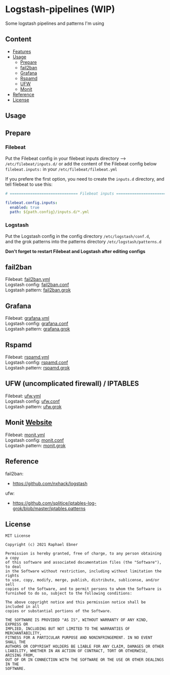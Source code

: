 # Logstash-pipelines (WIP)
Some logstash pipelines and patterns I'm using

Content
-----------
* [Features](#Features)
* [Usage](#Usage)
    * [Prepare](#Prepare)
    * [fail2ban](#fail2ban)
    * [Grafana](#Grafana)
    * [Rspamd](#rspamd)
    * [UFW](#ufw-uncomplicated-firewall--iptables)
    * [Monit](#monit-website)
* [Reference](#Reference)
* [License](#License)

Usage
----------

## Prepare

### Filebeat

Put the Filebeat config in your filebeat inputs directory --> `/etc/filebeat/inputs.d/` or add the content of the Filebeat config below `filebeat.inputs:` in your `/etc/filebeat/filebeat.yml`

If you prefere the first option, you need to create the `inputs.d` directory, and tell filebeat to use this:

```yml
# ============================== Filebeat inputs ===============================

filebeat.config.inputs:
  enabled: true
  path: ${path.config}/inputs.d/*.yml

```

### Logstash

Put the Logstash config in the config directory `/etc/logstash/conf.d`,  
and the grok patterns into the patterns directory `/etc/logstash/patterns.d`  

**Don't forget to restart Filebeat and Logstash after editing configs**  

## fail2ban
Filebeat: [fail2ban.yml](filebeat/inputs.d/fail2ban.yml)  
Logstash config: [fail2ban.conf](logstash/conf.d/20-fail2ban.conf)  
Logstash pattern: [fail2ban.grok](logstash/patterns.d/fail2ban.grok)  

## Grafana
Filebeat: [grafana.yml](filebeat/inputs.d/grafana.yml)  
Logstash config: [grafana.conf](logstash/conf.d/40-grafana.conf)  
Logstash pattern: [grafana.grok](logstash/patterns.d/grafana.grok)  

## Rspamd
Filebeat: [rspamd.yml](filebeat/inputs.d/rspamd.yml)  
Logstash config: [rspamd.conf](logstash/conf.d/30-rspamd.conf)  
Logstash pattern: [rspamd.grok](logstash/patterns.d/rspamd.grok)  

## UFW (uncomplicated firewall) / IPTABLES
Filebeat: [ufw.yml](filebeat/inputs.d/ufw.yml)  
Logstash config: [ufw.conf](logstash/conf.d/25-ufw.conf)  
Logstash pattern: [ufw.grok](logstash/patterns.d/ufw.grok)  

## Monit [Website](https://mmonit.com/monit/#download)
Filebeat: [monit.yml](filebeat/inputs.d/monit.yml)  
Logstash config: [monit.conf](logstash/conf.d/15-monit.conf)  
Logstash pattern: [monit.grok](logstash/patterns.d/monit.grok)  

Reference
----------
fail2ban:
* https://github.com/nxhack/logstash

ufw:
* https://github.com/splitice/iptables-log-grok/blob/master/iptables.patterns

License
----------
    MIT License

    Copyright (c) 2021 Raphael Ebner

    Permission is hereby granted, free of charge, to any person obtaining a copy
    of this software and associated documentation files (the "Software"), to deal
    in the Software without restriction, including without limitation the rights
    to use, copy, modify, merge, publish, distribute, sublicense, and/or sell
    copies of the Software, and to permit persons to whom the Software is
    furnished to do so, subject to the following conditions:

    The above copyright notice and this permission notice shall be included in all
    copies or substantial portions of the Software.

    THE SOFTWARE IS PROVIDED "AS IS", WITHOUT WARRANTY OF ANY KIND, EXPRESS OR
    IMPLIED, INCLUDING BUT NOT LIMITED TO THE WARRANTIES OF MERCHANTABILITY,
    FITNESS FOR A PARTICULAR PURPOSE AND NONINFRINGEMENT. IN NO EVENT SHALL THE
    AUTHORS OR COPYRIGHT HOLDERS BE LIABLE FOR ANY CLAIM, DAMAGES OR OTHER
    LIABILITY, WHETHER IN AN ACTION OF CONTRACT, TORT OR OTHERWISE, ARISING FROM,
    OUT OF OR IN CONNECTION WITH THE SOFTWARE OR THE USE OR OTHER DEALINGS IN THE
    SOFTWARE.
